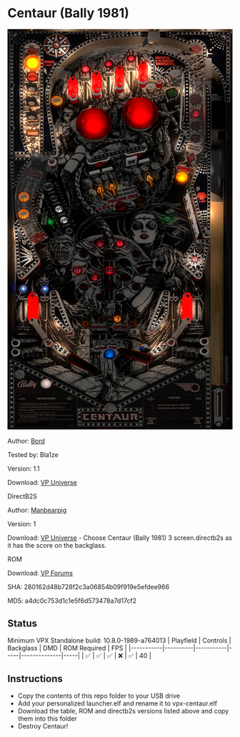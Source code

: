 # Centaur (Bally 1981)

![Table Preview](https://github.com/Bla1ze/vpx-images/blob/main/vpx-centaur.png)

Author: [Bord](https://vpuniverse.com/profile/9265-bord/)  

Tested by: Bla1ze

Version: 1.1

Download: [VP Universe](https://vpuniverse.com/files/file/12948-centaur-bally-1981/)

DirectB2S

Author: [Manbearpig](https://vpuniverse.com/profile/32743-manbearpig/)

Version: 1

Download: [VP Universe](https://vpuniverse.com/files/file/11861-centaur-bally-1981-b2s-full-dmd-and-3-screen/) - Choose Centaur (Bally 1981) 3 screen.directb2s as it has the score on the backglass.

ROM

Download: [VP Forums](https://www.vpforums.org/index.php?app=downloads&showfile=658)

SHA: 280162d48b728f2c3a06854b09f919e5efdee966

MD5: a4dc0c753d1c1e5f6d573478a7d17cf2

## Status 

Minimum VPX Standalone build: 10.8.0-1989-a764013
| Playfield | Controls | Backglass | DMD | ROM Required | FPS | 
|-----------|----------|-----------|-----|--------------|-----|
| :white_check_mark: | :white_check_mark: | :white_check_mark: | :x: | :white_check_mark: | 40 |

## Instructions

- Copy the contents of this repo folder to your USB drive
- Add your personalized launcher.elf and rename it to vpx-centaur.elf
- Download the table, ROM and directb2s versions listed above and copy them into this folder
- Destroy Centaur!
